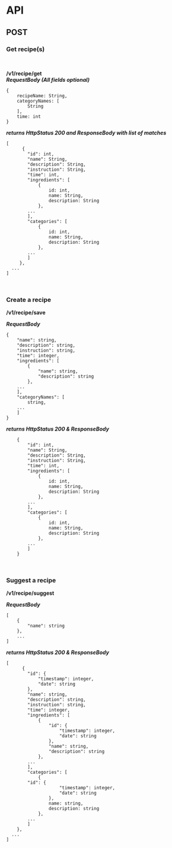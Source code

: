 # API

## POST

### Get recipe(s)
<br>

**/v1/recipe/get**
<br>
***RequestBody (All fields optional)***
```
{
    recipeName: String,
    categoryNames: [
    	String
    ],
    time: int
}
```
***returns HttpStatus 200 and ResponseBody with list of matches***
```
[
      {
	    "id": int,
	    "name": String,
	    "description": String,
	    "instruction": String,
	    "time": int,
	    "ingredients": [
            {
                id: int,
                name: String,
                description: String
            }, 
        ...
        ],
        "categories": [
            {
                id: int,
                name: String,
                description: String
            },
        ...
        ]
     },
  ...
]
```

<br>

### Create a recipe
**/v1/recipe/save**
<br>

***RequestBody***
```
{
    "name": string,
    "description": string,
    "instruction": string,
    "time": integer,
    "ingredients": [
        {
            "name": string,
            "description": string
        },
	...
    ],
    "categoryNames": [
        string,
	...
    ]
}
```
***returns HttpStatus 200 & ResponseBody***
```
    {
	    "id": int,
	    "name": String,
	    "description": String,
	    "instruction": String,
	    "time": int,
	    "ingredients": [
            {
                id: int,
                name: String,
                description: String
            }, 
        ...
        ],
        "categories": [
            {
                id: int,
                name: String,
                description: String
            },
        ...
        ]
    }
```

<br>

### Suggest a recipe
**/v1/recipe/suggest**
<br>

***RequestBody***
```
[
    {
        "name": string
    },
    ...
]
```
***returns HttpStatus 200 & ResponseBody***
```
[
      {
        "id": {
            "timestamp": integer,
            "date": string
        },
        "name": string,
        "description": string,
        "instruction": string,
        "time": integer,
        "ingredients": [
            {
                "id": {
                    "timestamp": integer,
                    "date": string
                },
                "name": string,
                "description": string
            },
	    ...
        ],
        "categories": [
            {
		"id": {
                    "timestamp": integer,
                    "date": string
                },
                name: string,
                description: string
            },
	    ...
        ]
    },
  ...
]
```
